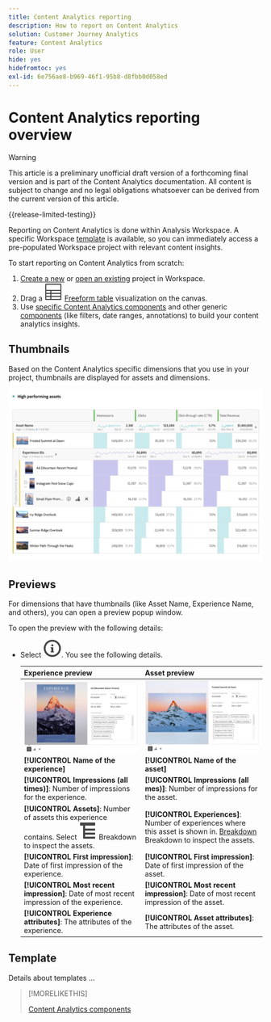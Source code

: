 ```yaml
---
title: Content Analytics reporting
description: How to report on Content Analytics
solution: Customer Journey Analytics
feature: Content Analytics
role: User
hide: yes
hidefromtoc: yes
exl-id: 6e756ae8-b969-46f1-95b8-d8fbb0d058ed
---
```

# Content Analytics reporting overview

>[!WARNING]
>
>This article is a preliminary unofficial draft version of a forthcoming final version and is part of the Content Analytics documentation. All content is subject to change and no legal obligations whatsoever can be derived from the current version of this article.  
>

{{release-limited-testing}}

Reporting on Content Analytics is done within Analysis Workspace. A specific Workspace [template](#template) is available, so you can immediately access a pre-populated Workspace project with relevant content insights.

To start reporting on Content Analytics from scratch:

1. [Create a new](/help/analysis-workspace/build-workspace-project/create-projects.md) or [open an existing](/help/analysis-workspace/build-workspace-project/open-projects.md) project in Workspace.
1. Drag a ![Table](/help/assets/icons/Table.svg) [Freeform table](/help/analysis-workspace/visualizations/freeform-table/freeform-table.md) visualization on the canvas.
1. Use [specific Content Analytics components](components.md) and other generic [components](/help/components/overview.md) (like filters, date ranges, annotations) to build your content analytics insights.

## Thumbnails

Based on the Content Analytics specific dimensions that you use in your project, thumbnails are displayed for assets and dimensions.

![Content Analytics thumbnails](../assets/aca-thumbnails.png)

## Previews

For dimensions that have thumbnails (like Asset Name, Experience Name, and others), you can open a preview popup window. 

To open the preview with the following details:

* Select ![InfoOutline](/help/assets/icons/InfoOutline.svg). You see the following details. 
  
  | Experience preview | Asset preview |
  |---|---|
  | ![Content Analytics Experience preview](../assets/aca-experience-preview.png) | ![Content Analytics Asset preview](../assets/aca-asset-preview.png) |
  | **[!UICONTROL Name of the experience]** | **[!UICONTROL Name of the asset]** |
  | **[!UICONTROL Impressions (all times)]**: Number of impressions for the experience. | **[!UICONTROL Impressions (all mes)]**: Number of impressions for the asset. |
  | **[!UICONTROL Assets]**: Number of assets this experience contains. Select ![Breakdown](/help/assets/icons/Breakdown.svg) Breakdown to inspect the assets. |**[!UICONTROL Experiences]**: Number of experiences where this asset is shown in. [Breakdown](/help/assets/icons/Breakdown.svg) Breakdown to inspect the assets. | 
  | **[!UICONTROL First impression]**: Date of first impression of the experience. | **[!UICONTROL First impression]**: Date of first impression of the asset. |
  |**[!UICONTROL  Most recent impression]**: Date of most recent impression of the experience. | **[!UICONTROL Most recent impression]**: Date of most recent impression of the asset. |
  | **[!UICONTROL Experience attributes]**: The attributes of the experience. | **[!UICONTROL Asset attributes]**: The attributes of the asset. |


## Template

Details about templates ...


>[!MORELIKETHIS]
>
>[Content Analytics components](components.md)
>
